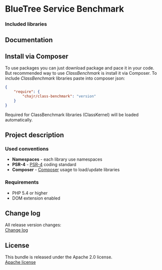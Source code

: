 BlueTree Service Benchmark
============



### Included libraries


Documentation
--------------


Install via Composer
--------------
To use packages you can just download package and pace it in your code. But recommended
way to use _ClassBenchmark_ is install it via Composer. To include _ClassBenchmark_
libraries paste into composer json:

```json
{
    "require": {
        "chajr/class-benchmark": "version"
    }
}
```

Required for ClassBenchmark libraries (ClassKernel) will be loaded automatically.

Project description
--------------

### Used conventions

* **Namespaces** - each library use namespaces
* **PSR-4** - [PSR-4](http://www.php-fig.org/psr/psr-4/) coding standard
* **Composer** - [Composer](https://getcomposer.org/) usage to load/update libraries

### Requirements

* PHP 5.4 or higher
* DOM extension enabled

Change log
--------------
All release version changes:  
[Change log](https://githib.com/chajr/class-benchmark/CHANGELOG.md "Change log")

License
--------------
This bundle is released under the Apache 2.0 license.  
[Apache license](https://githib.com/chajr/class-benchmark/LICENSE "Apache license")